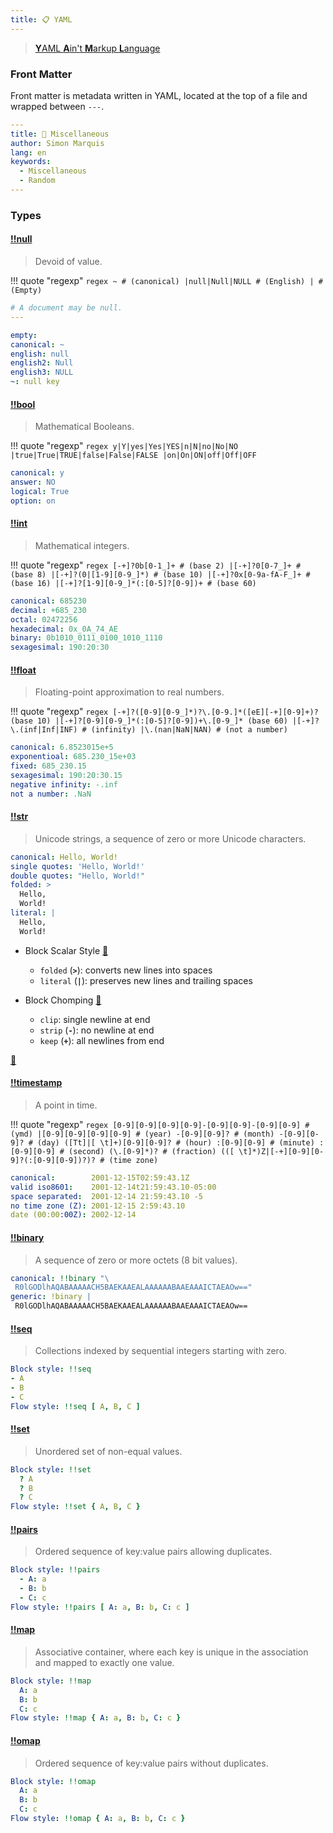 ```yaml
---
title: 📋 YAML
---
```


> [**Y**AML **A**in't **M**arkup **L**anguage](https://yaml.org/)

### Front Matter

Front matter is metadata written in YAML, located at the top of a file and wrapped between `---`.

```yaml
---
title: 💎 Miscellaneous
author: Simon Marquis
lang: en
keywords:
  - Miscellaneous
  - Random
---
```

### Types

#### [!!null](https://yaml.org/type/null.html)

> Devoid of value.

!!! quote "regexp"
    ```regex
    ~ # (canonical)
    |null|Null|NULL # (English)
    | # (Empty)
    ```

```yaml
# A document may be null.
---
```

```yaml
empty:
canonical: ~
english: null
english2: Null
english3: NULL
~: null key
```

#### [!!bool](https://yaml.org/type/bool.html)

> Mathematical Booleans.

!!! quote "regexp"
    ```regex
    y|Y|yes|Yes|YES|n|N|no|No|NO
    |true|True|TRUE|false|False|FALSE
    |on|On|ON|off|Off|OFF
    ```

```yaml
canonical: y
answer: NO
logical: True
option: on
```

#### [!!int](https://yaml.org/type/int.html)

> Mathematical integers.

!!! quote "regexp"
    ```regex
    [-+]?0b[0-1_]+ # (base 2)
    |[-+]?0[0-7_]+ # (base 8)
    |[-+]?(0|[1-9][0-9_]*) # (base 10)
    |[-+]?0x[0-9a-fA-F_]+ # (base 16)
    |[-+]?[1-9][0-9_]*(:[0-5]?[0-9])+ # (base 60)
    ```

```yaml
canonical: 685230
decimal: +685_230
octal: 02472256
hexadecimal: 0x_0A_74_AE
binary: 0b1010_0111_0100_1010_1110
sexagesimal: 190:20:30
```

#### [!!float](https://yaml.org/type/float.html)

> Floating-point approximation to real numbers.

!!! quote "regexp"
    ```regex
    [-+]?([0-9][0-9_]*)?\.[0-9.]*([eE][-+][0-9]+)? (base 10)
    |[-+]?[0-9][0-9_]*(:[0-5]?[0-9])+\.[0-9_]* (base 60)
    |[-+]?\.(inf|Inf|INF) # (infinity)
    |\.(nan|NaN|NAN) # (not a number)
    ```

```yaml
canonical: 6.8523015e+5
exponentioal: 685.230_15e+03
fixed: 685_230.15
sexagesimal: 190:20:30.15
negative infinity: -.inf
not a number: .NaN
```

#### [!!str](https://yaml.org/type/str.html)

> Unicode strings, a sequence of zero or more Unicode characters.

```yaml
canonical: Hello, World!
single quotes: 'Hello, World!'
double quotes: "Hello, World!"
folded: >
  Hello,
  World!
literal: |
  Hello,
  World!
```

- Block Scalar Style [🔗](https://yaml.org/spec/1.2.2/#812-literal-style)
    - `folded` (**`>`**): converts new lines into spaces
    - `literal` (**`|`**): preserves new lines and trailing spaces

- Block Chomping [🔗](https://yaml.org/spec/1.2.2/#8112-block-chomping-indicator)
    - `clip`: single newline at end
    - `strip` (**`-`**): no newline at end
    - `keep` (**`+`**): all newlines from end

[🔗](https://yaml-multiline.info/)

#### [!!timestamp](https://yaml.org/type/timestamp.html)

> A point in time.

!!! quote "regexp"
    ```regex
    [0-9][0-9][0-9][0-9]-[0-9][0-9]-[0-9][0-9] # (ymd)
    |[0-9][0-9][0-9][0-9] # (year)
     -[0-9][0-9]? # (month)
     -[0-9][0-9]? # (day)
     ([Tt]|[ \t]+)[0-9][0-9]? # (hour)
     :[0-9][0-9] # (minute)
     :[0-9][0-9] # (second)
     (\.[0-9]*)? # (fraction)
     (([ \t]*)Z|[-+][0-9][0-9]?(:[0-9][0-9])?)? # (time zone)
    ```

```yaml
canonical:        2001-12-15T02:59:43.1Z
valid iso8601:    2001-12-14t21:59:43.10-05:00
space separated:  2001-12-14 21:59:43.10 -5
no time zone (Z): 2001-12-15 2:59:43.10
date (00:00:00Z): 2002-12-14
```

#### [!!binary](https://yaml.org/type/binary.html)

> A sequence of zero or more octets (8 bit values).

```yaml
canonical: !!binary "\
 R0lGODlhAQABAAAAACH5BAEKAAEALAAAAAABAAEAAAICTAEAOw=="
generic: !binary |
 R0lGODlhAQABAAAAACH5BAEKAAEALAAAAAABAAEAAAICTAEAOw==
```

#### [!!seq](https://yaml.org/type/seq.html)

> Collections indexed by sequential integers starting with zero.

```yaml
Block style: !!seq
- A
- B
- C
Flow style: !!seq [ A, B, C ]
```

#### [!!set](https://yaml.org/type/set.html)

> Unordered set of non-equal values.

```yaml
Block style: !!set
  ? A
  ? B
  ? C
Flow style: !!set { A, B, C }
```

#### [!!pairs](https://yaml.org/type/pairs.html)

> Ordered sequence of key:value pairs allowing duplicates.

```yaml
Block style: !!pairs
  - A: a
  - B: b
  - C: c
Flow style: !!pairs [ A: a, B: b, C: c ]
```

#### [!!map](https://yaml.org/type/map.html)

> Associative container, where each key is unique in the association and mapped to exactly one value.

```yaml
Block style: !!map
  A: a
  B: b
  C: c
Flow style: !!map { A: a, B: b, C: c }
```

#### [!!omap](https://yaml.org/type/omap.html)

> Ordered sequence of key:value pairs without duplicates.

```yaml
Block style: !!omap
  A: a
  B: b
  C: c
Flow style: !!omap { A: a, B: b, C: c }
```
